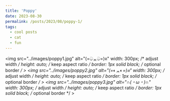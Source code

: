 ```yaml
---
title: 'Poppy'
date: 2023-08-30
permalink: /posts/2023/08/poppy-1/
tags:
  - cool posts
  - cat
  - fun
---
```

<img src="../images/poppy1.jpg" alt="(=ටᆽට=)ฅ" 
    width: 300px; /* adjust width */
    height: auto; /* keep aspect ratio */
    border: 1px solid black; /* optional border */ >
<img src="../images/poppy2.jpg" alt="(=◐ᆽ◐=)ฅ" width: 300px; /* adjust width */
    height: auto; /* keep aspect ratio */
    border: 1px solid black; /* optional border */ >
<img src="../images/poppy3.jpg" alt="∩(・ω・)∩" width: 300px; /* adjust width */
    height: auto; /* keep aspect ratio */
    border: 1px solid black; /* optional border */ >


